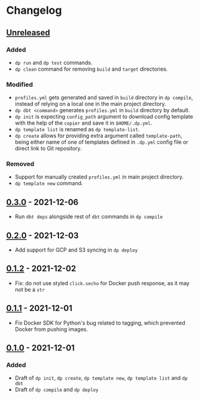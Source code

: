 # Changelog

## [Unreleased]
### Added
- `dp run` and `dp test` commands.
- `dp clean` command for removing `build` and `target` directories.

### Modified
- `profiles.yml` gets generated and saved in `build` directory in `dp compile`, instead of relying on a local one in the
main project directory.
- `dp dbt <command>` generates `profiles.yml` in `build` directory by default.
- `dp init` is expecting `config_path` argument to download config template with the help of the `copier` and save it in `$HOME/.dp.yml`.
- `dp template list` is renamed as `dp template-list`.
- `dp create` allows for providing extra argument called `template-path`, being either name of one of templates defined
  in `.dp.yml` config file or direct link to Git repository.

### Removed
- Support for manually created `profiles.yml` in main project directory.
- `dp template new` command.

## [0.3.0] - 2021-12-06

-   Run `dbt deps` alongside rest of `dbt` commands in `dp compile`

## [0.2.0] - 2021-12-03

-   Add support for GCP and S3 syncing in `dp deploy`

## [0.1.2] - 2021-12-02

-   Fix: do not use styled `click.secho` for Docker push response, as it may not be a `str`

## [0.1.1] - 2021-12-01

-   Fix Docker SDK for Python's bug related to tagging, which prevented Docker from pushing images.

## [0.1.0] - 2021-12-01

### Added

-   Draft of `dp init`, `dp create`, `dp template new`, `dp template list` and `dp dbt`
-   Draft of `dp compile` and `dp deploy`

[Unreleased]: https://github.com/getindata/data-pipelines-cli/compare/0.3.0...HEAD

[0.3.0]: https://github.com/getindata/data-pipelines-cli/compare/0.2.0...0.3.0

[0.2.0]: https://github.com/getindata/data-pipelines-cli/compare/0.1.2...0.2.0

[0.1.2]: https://github.com/getindata/data-pipelines-cli/compare/0.1.1...0.1.2

[0.1.1]: https://github.com/getindata/data-pipelines-cli/compare/0.1.0...0.1.1

[0.1.0]: https://github.com/getindata/data-pipelines-cli/compare/5df87160e660d372a52a3665fe79be2029089613...0.1.0
